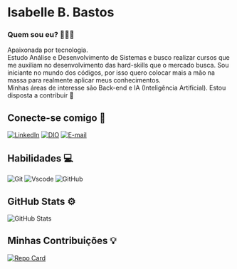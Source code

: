 # Isabelle B. Bastos

### Quem sou eu? 👩🏻‍💻

Apaixonada por tecnologia.  
Estudo Análise e Desenvolvimento de Sistemas e busco realizar cursos que me auxiliam no desenvolvimento das hard-skills que o mercado busca. Sou iniciante no mundo dos códigos, por isso quero colocar mais a mão na massa para realmente aplicar meus conhecimentos.  
Minhas áreas de interesse são Back-end e IA (Inteligência Artificial).   Estou disposta a contribuir 🤍

## Conecte-se comigo 🔎
[![LinkedIn](https://img.shields.io/badge/LinkedIn-965?style=for-the-badge&logo=linkedin&logoColor=white)](www.linkedin.com/in/isabellebrancobastos)
[![DIO](https://img.shields.io/badge/DIO-965?style=for-the-badge&logo=linkedin&logoColor=white)](https://www.dio.me/users/asibrancobastos)
[![E-mail](https://img.shields.io/badge/-Email-965?style=for-the-badge&logo=microsoft-outlook&logoColor=007BFF)](mailto:asibrancobastos@gmail.com)


## Habilidades 💻
![Git](https://img.shields.io/badge/GIT-965?style=for-the-badge&logo=git&logoColor=white)
![Vscode](https://img.shields.io/badge/Vscode-965?style=for-the-badge&logo=visual-studio-code&logoColor=white)
![GitHub](https://img.shields.io/badge/GitHub-965?style=for-the-badge&logo=github&logoColor=white)

## GitHub Stats ⚙
![GitHub Stats](https://github-readme-stats.vercel.app/api?username=isabasstos&theme=transparent&bg_color=965&border_color=fff&show_icons=true&icon_color=fff&title_color=fff&text_color=FFF&hide_title=true&hide-stars)

## Minhas Contribuições 💡
[![Repo Card](https://github-readme-stats.vercel.app/api/pin/?username=isabasstos&repo=SEUREPOSITORIO&bg_color=965&border_color=fff&show_icons=true&icon_color=30A3DC&title_color=fff&text_color=FFF)](https://github.com/isabasstos/dio-lab-open-source.git)